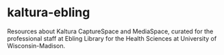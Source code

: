 # kaltura-ebling
Resources about Kaltura CaptureSpace and MediaSpace, curated for the professional staff at Ebling Library for the Health Sciences at University of Wisconsin-Madison.
